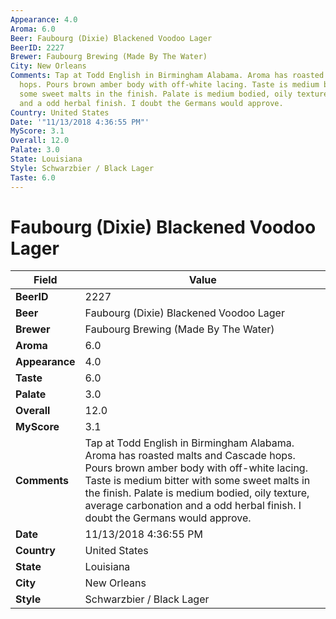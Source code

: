 ```yaml
---
Appearance: 4.0
Aroma: 6.0
Beer: Faubourg (Dixie) Blackened Voodoo Lager
BeerID: 2227
Brewer: Faubourg Brewing (Made By The Water)
City: New Orleans
Comments: Tap at Todd English in Birmingham Alabama. Aroma has roasted malts and Cascade
  hops. Pours brown amber body with off-white lacing. Taste is medium bitter with
  some sweet malts in the finish. Palate is medium bodied, oily texture, average carbonation
  and a odd herbal finish. I doubt the Germans would approve.
Country: United States
Date: '"11/13/2018 4:36:55 PM"'
MyScore: 3.1
Overall: 12.0
Palate: 3.0
State: Louisiana
Style: Schwarzbier / Black Lager
Taste: 6.0
---
```


# Faubourg (Dixie) Blackened Voodoo Lager

| Field         | Value |
|---------------|-------|
| **BeerID** | 2227 |
| **Beer** | Faubourg (Dixie) Blackened Voodoo Lager |
| **Brewer** | Faubourg Brewing (Made By The Water) |
| **Aroma** | 6.0 |
| **Appearance** | 4.0 |
| **Taste** | 6.0 |
| **Palate** | 3.0 |
| **Overall** | 12.0 |
| **MyScore** | 3.1 |
| **Comments** | Tap at Todd English in Birmingham Alabama. Aroma has roasted malts and Cascade hops. Pours brown amber body with off-white lacing. Taste is medium bitter with some sweet malts in the finish. Palate is medium bodied, oily texture, average carbonation and a odd herbal finish. I doubt the Germans would approve. |
| **Date** | 11/13/2018 4:36:55 PM |
| **Country** | United States |
| **State** | Louisiana |
| **City** | New Orleans |
| **Style** | Schwarzbier / Black Lager |
